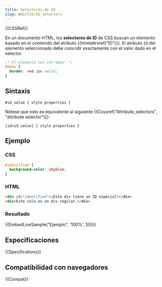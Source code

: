 ```yaml
---
title: Selectores de ID
slug: Web/CSS/ID_selectors
---
```


{{CSSRef}}

En un documento HTML, los **selectores de ID** de CSS buscan un elemento basado en el contenido del atributo {{htmlattrxref("ID")}}. El atributo `ID` del elemento seleccionado debe coincidir exactamente con el valor dado en el selector.

```css
/* El elemento con id="demo" */
#demo {
  border: red 2px solid;
}
```

## Sintaxis

```
#id_value { style properties }
```

Nótese que esto es equivalente al siguiente {{Cssxref("Attribute_selectors", "attribute selector")}}:

```
[id=id_value] { style properties }
```

## Ejemplo

### CSS

```css
#identified {
  background-color: skyblue;
}
```

### HTML

```html
<div id="identified">¡Este div tiene un ID especial!</div>
<div>Este solo es un div regular.</div>
```

### Resultado

{{EmbedLiveSample("Ejemplo", '100%', 50)}}

## Especificaciones

{{Specifications}}

## Compatibilidad con navegadores

{{Compat}}
